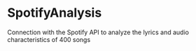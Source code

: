 # SpotifyAnalysis
Connection with the Spotify API to analyze the lyrics and audio characteristics of 400 songs
